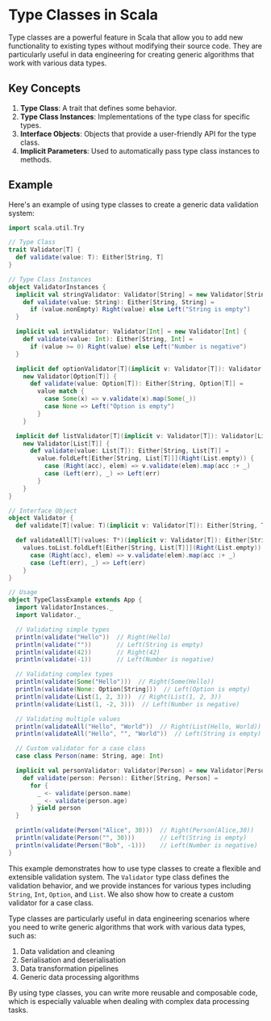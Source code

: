 # Type Classes in Scala

Type classes are a powerful feature in Scala that allow you to add new functionality to existing types without modifying their source code. They are particularly useful in data engineering for creating generic algorithms that work with various data types.

## Key Concepts

1. **Type Class**: A trait that defines some behavior.
2. **Type Class Instances**: Implementations of the type class for specific types.
3. **Interface Objects**: Objects that provide a user-friendly API for the type class.
4. **Implicit Parameters**: Used to automatically pass type class instances to methods.

## Example

Here's an example of using type classes to create a generic data validation system:

```scala
import scala.util.Try

// Type Class
trait Validator[T] {
  def validate(value: T): Either[String, T]
}

// Type Class Instances
object ValidatorInstances {
  implicit val stringValidator: Validator[String] = new Validator[String] {
    def validate(value: String): Either[String, String] = 
      if (value.nonEmpty) Right(value) else Left("String is empty")
  }

  implicit val intValidator: Validator[Int] = new Validator[Int] {
    def validate(value: Int): Either[String, Int] = 
      if (value >= 0) Right(value) else Left("Number is negative")
  }

  implicit def optionValidator[T](implicit v: Validator[T]): Validator[Option[T]] = 
    new Validator[Option[T]] {
      def validate(value: Option[T]): Either[String, Option[T]] = 
        value match {
          case Some(x) => v.validate(x).map(Some(_))
          case None => Left("Option is empty")
        }
    }

  implicit def listValidator[T](implicit v: Validator[T]): Validator[List[T]] = 
    new Validator[List[T]] {
      def validate(value: List[T]): Either[String, List[T]] = 
        value.foldLeft[Either[String, List[T]]](Right(List.empty)) {
          case (Right(acc), elem) => v.validate(elem).map(acc :+ _)
          case (Left(err), _) => Left(err)
        }
    }
}

// Interface Object
object Validator {
  def validate[T](value: T)(implicit v: Validator[T]): Either[String, T] = v.validate(value)

  def validateAll[T](values: T*)(implicit v: Validator[T]): Either[String, List[T]] = 
    values.toList.foldLeft[Either[String, List[T]]](Right(List.empty)) {
      case (Right(acc), elem) => v.validate(elem).map(acc :+ _)
      case (Left(err), _) => Left(err)
    }
}

// Usage
object TypeClassExample extends App {
  import ValidatorInstances._
  import Validator._

  // Validating simple types
  println(validate("Hello"))  // Right(Hello)
  println(validate(""))       // Left(String is empty)
  println(validate(42))       // Right(42)
  println(validate(-1))       // Left(Number is negative)

  // Validating complex types
  println(validate(Some("Hello")))  // Right(Some(Hello))
  println(validate(None: Option[String]))  // Left(Option is empty)
  println(validate(List(1, 2, 3)))  // Right(List(1, 2, 3))
  println(validate(List(1, -2, 3)))  // Left(Number is negative)

  // Validating multiple values
  println(validateAll("Hello", "World"))  // Right(List(Hello, World))
  println(validateAll("Hello", "", "World"))  // Left(String is empty)

  // Custom validator for a case class
  case class Person(name: String, age: Int)

  implicit val personValidator: Validator[Person] = new Validator[Person] {
    def validate(person: Person): Either[String, Person] = 
      for {
        _ <- validate(person.name)
        _ <- validate(person.age)
      } yield person
  }

  println(validate(Person("Alice", 30)))  // Right(Person(Alice,30))
  println(validate(Person("", 30)))       // Left(String is empty)
  println(validate(Person("Bob", -1)))    // Left(Number is negative)
}
```

This example demonstrates how to use type classes to create a flexible and extensible validation system. The `Validator` type class defines the validation behavior, and we provide instances for various types including `String`, `Int`, `Option`, and `List`. We also show how to create a custom validator for a case class.

Type classes are particularly useful in data engineering scenarios where you need to write generic algorithms that work with various data types, such as:

1. Data validation and cleaning
2. Serialisation and deserialisation
3. Data transformation pipelines
4. Generic data processing algorithms

By using type classes, you can write more reusable and composable code, which is especially valuable when dealing with complex data processing tasks.